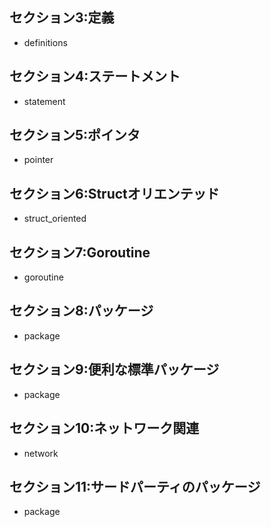 ## セクション3:定義
- definitions

## セクション4:ステートメント
- statement

## セクション5:ポインタ
- pointer

## セクション6:Structオリエンテッド
- struct_oriented

## セクション7:Goroutine
- goroutine

## セクション8:パッケージ
- package

## セクション9:便利な標準パッケージ
- package

## セクション10:ネットワーク関連
- network

## セクション11:サードパーティのパッケージ
- package
